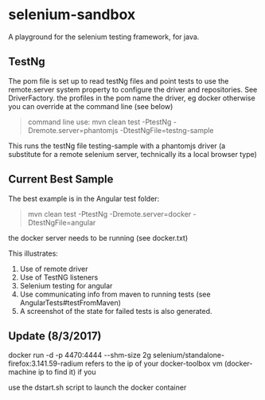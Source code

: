 # selenium-sandbox
A playground for the selenium testing framework, for java.

## TestNg

The pom file is set up to read testNg files and point tests to use the
remote.server system property to configure the driver and repositories. See
DriverFactory. the profiles in the pom name the driver, eg docker otherwise
you can override at the command line (see below)

> command line use: 
mvn clean test -PtestNg -Dremote.server=phantomjs -DtestNgFile=testng-sample

This runs the testNg file testing-sample with a phantomjs driver (a substitute for
a remote selenium server, technically its a local browser type)

## Current Best Sample
The best example is in the Angular test folder:

> mvn clean test -PtestNg -Dremote.server=docker -DtestNgFile=angular

the docker server needs to be running (see docker.txt)

This illustrates:

1. Use of remote driver
2. Use of TestNG listeners
3. Selenium testing for angular
4. Use communicating info from maven to running tests (see AngularTests#testFromMaven)
5. A screenshot of the state for failed tests is also generated.

## Update (8/3/2017) 

docker run -d -p 4470:4444 --shm-size 2g selenium/standalone-firefox:3.141.59-radium
refers to the ip of your docker-toolbox vm (docker-machine ip to find it) if you


use the dstart.sh script to launch the docker container





